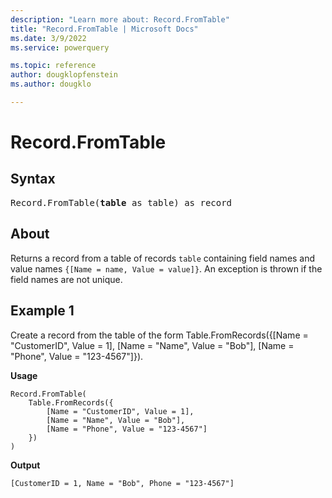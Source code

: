 ```yaml
---
description: "Learn more about: Record.FromTable"
title: "Record.FromTable | Microsoft Docs"
ms.date: 3/9/2022
ms.service: powerquery

ms.topic: reference
author: dougklopfenstein
ms.author: dougklo

---
```

# Record.FromTable

## Syntax

<pre>
Record.FromTable(<b>table</b> as table) as record  
</pre>
  
## About

Returns a record from a table of records `table` containing field names and value names `{[Name = name, Value = value]}`. An exception is thrown if the field names are not unique.

## Example 1

Create a record from the table of the form Table.FromRecords({[Name = "CustomerID", Value = 1], [Name = "Name", Value = "Bob"], [Name = "Phone", Value = "123-4567"]}).

**Usage**

```powerquery-m
Record.FromTable(
    Table.FromRecords({
        [Name = "CustomerID", Value = 1],
        [Name = "Name", Value = "Bob"],
        [Name = "Phone", Value = "123-4567"]
    })
)
```

**Output**

`[CustomerID = 1, Name = "Bob", Phone = "123-4567"]`
